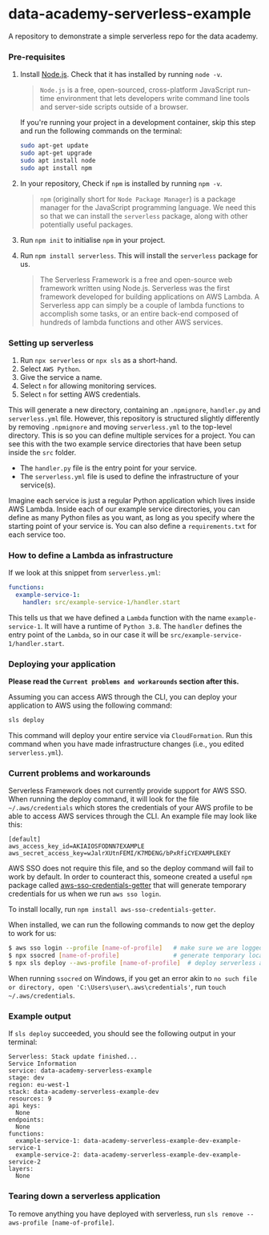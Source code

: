 # data-academy-serverless-example
A repository to demonstrate a simple serverless repo for the data academy.

### Pre-requisites

1. Install [Node.js](https://nodejs.org/en/). Check that it has installed by running `node -v`.

    > `Node.js` is a free, open-sourced, cross-platform JavaScript run-time environment that lets developers write command line tools and server-side scripts outside of a browser.

    If you're running your project in a development container, skip this step and run the following commands on the terminal:

    ```sh
    sudo apt-get update
    sudo apt-get upgrade
    sudo apt install node
    sudo apt install npm
    ```

1. In your repository, Check if `npm` is installed by running `npm -v`.

   > `npm` (originally short for `Node Package Manager`) is a package manager for the JavaScript programming language. We need this so that we can install the `serverless` package, along with other potentially useful packages.

1. Run `npm init` to initialise `npm` in your project.

1. Run `npm install serverless`. This will install the `serverless` package for us.

    > The Serverless Framework is a free and open-source web framework written using Node.js. Serverless was the first framework developed for building applications on AWS Lambda. A Serverless app can simply be a couple of lambda functions to accomplish some tasks, or an entire back-end composed of hundreds of lambda functions and other AWS services.

### Setting up serverless

1. Run `npx serverless` or `npx sls` as a short-hand.
1. Select `AWS Python`.
1. Give the service a name.
1. Select `n` for allowing monitoring services.
1. Select `n` for setting AWS credentials.

This will generate a new directory, containing an `.npmignore`, `handler.py` and `serverless.yml` file. However, this repository is structured slightly differently by removing `.npmignore` and moving `serverless.yml` to the top-level directory. This is so you can define multiple services for a project. You can see this with the two example service directories that have been setup inside the `src` folder.

- The `handler.py` file is the entry point for your service.
- The `serverless.yml` file is used to define the infrastructure of your service(s).

Imagine each service is just a regular Python application which lives inside AWS Lambda. Inside each of our example service directories, you can define as many Python files as you want, as long as you specify where the starting point of your service is. You can also define a `requirements.txt` for each service too.

### How to define a Lambda as infrastructure

If we look at this snippet from `serverless.yml`:

```yml
functions:
  example-service-1:
    handler: src/example-service-1/handler.start
```

This tells us that we have defined a `Lambda` function with the name `example-service-1`. It will have a runtime of `Python 3.8`. The `handler` defines the entry point of the `Lambda`, so in our case it will be `src/example-service-1/handler.start`.

### Deploying your application

**Please read the `Current problems and workarounds` section after this.**

Assuming you can access AWS through the CLI, you can deploy your application to AWS using the following command:

```sh
sls deploy
```

This command will deploy your entire service via `CloudFormation`. Run this command when you have made infrastructure changes (i.e., you edited `serverless.yml`).

### Current problems and workarounds

Serverless Framework does not currently provide support for AWS SSO. When running the deploy command, it will look for the file `~/.aws/credentials` which stores the credentials of your AWS profile to be able to access AWS services through the CLI. An example file may look like this:

```
[default]
aws_access_key_id=AKIAIOSFODNN7EXAMPLE
aws_secret_access_key=wJalrXUtnFEMI/K7MDENG/bPxRfiCYEXAMPLEKEY
```

AWS SSO does not require this file, and so the deploy command will fail to work by default. In order to counteract this, someone created a useful `npm` package called [aws-sso-credentials-getter](https://github.com/PredictMobile/aws-sso-credentials-getter/) that will generate temporary credentials for us when we run `aws sso login`.

To install locally, run `npm install aws-sso-credentials-getter`.

When installed, we can run the following commands to now get the deploy to work for us:

```sh
$ aws sso login --profile [name-of-profile]   # make sure we are logged in first
$ npx ssocred [name-of-profile]               # generate temporary local credentials
$ npx sls deploy --aws-profile [name-of-profile]  # deploy serverless application to AWS
```

When running `ssocred` on Windows, if you get an error akin to `no such file or directory, open 'C:\Users\user\.aws\credentials'`, run `touch ~/.aws/credentials`.

### Example output

If `sls deploy` succeeded, you should see the following output in your terminal:

```
Serverless: Stack update finished...
Service Information
service: data-academy-serverless-example
stage: dev
region: eu-west-1
stack: data-academy-serverless-example-dev
resources: 9
api keys:
  None
endpoints:
  None
functions:
  example-service-1: data-academy-serverless-example-dev-example-service-1
  example-service-2: data-academy-serverless-example-dev-example-service-2
layers:
  None
```

### Tearing down a serverless application

To remove anything you have deployed with serverless, run `sls remove --aws-profile [name-of-profile]`.
